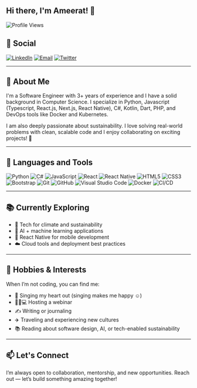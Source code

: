 ## Hi there, I'm Ameerat! 👋
![Profile Views](https://komarev.com/ghpvc/?username=bmeera&color=8B4513)

## 💬 Social
[![LinkedIn](https://img.shields.io/badge/LinkedIn-blue?logo=linkedin&logoColor=white)](https://www.linkedin.com/in/ameerat-bello/)
[![Email](https://img.shields.io/badge/-Email-333?style=flat&logo=gmail&logoColor=white)](mailto:hello.ameerat@gmail.com)
[![Twitter](https://img.shields.io/badge/Twitter-1DA1F2?logo=twitter&logoColor=white)](https://twitter.com/dream_bmeera)

---

## 🚀 About Me

I'm a Software Engineer with 3+ years of experience and I have a solid background in Computer Science. I specialize in Python, Javascript (Typescript, React.js, Next.js, React Native), C#, Kotlin, Dart, PHP, and DevOps tools like Docker and Kubernetes.

I am also deeply passionate about sustainability. I love solving real-world problems with clean, scalable code and I enjoy collaborating on exciting projects! 🚀

---

## 🚀 Languages and Tools

![Python](https://img.shields.io/badge/Python-3670A0?logo=python&logoColor=white)
![C#](https://img.shields.io/badge/C%23-239120?logo=c-sharp&logoColor=white)
![JavaScript](https://img.shields.io/badge/JavaScript-F7DF1E?logo=javascript&logoColor=black)
![React](https://img.shields.io/badge/React-20232A?logo=react&logoColor=61DAFB)
![React Native](https://img.shields.io/badge/React_Native-20232A?logo=react&logoColor=61DAFB)
![HTML5](https://img.shields.io/badge/HTML5-E34F26?logo=html5&logoColor=white)
![CSS3](https://img.shields.io/badge/CSS3-1572B6?logo=css3&logoColor=white)
![Bootstrap](https://img.shields.io/badge/Bootstrap-7952B3?logo=bootstrap&logoColor=white)
![Git](https://img.shields.io/badge/Git-F05032?logo=git&logoColor=white)
![GitHub](https://img.shields.io/badge/GitHub-181717?logo=github&logoColor=white)
![Visual Studio Code](https://img.shields.io/badge/VS_Code-007ACC?logo=visual-studio-code&logoColor=white)
![Docker](https://img.shields.io/badge/Docker-2496ED?logo=docker&logoColor=white)
![CI/CD](https://img.shields.io/badge/CI/CD-0A0A0A?logo=githubactions&logoColor=white)

---

## 📚 Currently Exploring

- 🌿 Tech for climate and sustainability
- 🤖 AI + machine learning applications
- 📱 React Native for mobile development
- ☁️ Cloud tools and deployment best practices

---

## 🎯 Hobbies & Interests

When I’m not coding, you can find me:

- 🎤 Singing my heart out (singing makes me happy ☺️)
- 👩🏽💻 Hosting a webinar
- ✍️ Writing or journaling
- ✈️ Traveling and experiencing new cultures
- 📚 Reading about software design, AI, or tech-enabled sustainability

---

## 📫 Let's Connect

I’m always open to collaboration, mentorship, and new opportunities. Reach out — let’s build something amazing together!

<!--
**Bmeera/Bmeera** is a ✨ _special_ ✨ repository because its `README.md` (this file) appears on your GitHub profile.

Here are some ideas to get you started:

- 🔭 I’m currently working on ...
- 🌱 I’m currently learning ...
- 👯 I’m looking to collaborate on ...
- 🤔 I’m looking for help with ...
- 💬 Ask me about ...
- 📫 How to reach me: ...
- 😄 Pronouns: ...
- ⚡ Fun fact: ...
-->
